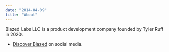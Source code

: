 ```yaml
---
date: "2014-04-09"
title: "About"
---
```


Blazed Labs LLC is a product development company founded by Tyler Ruff in 2020.

* [Discover Blazed](/follow) on social media.

